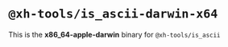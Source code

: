 # `@xh-tools/is_ascii-darwin-x64`

This is the **x86_64-apple-darwin** binary for `@xh-tools/is_ascii`
